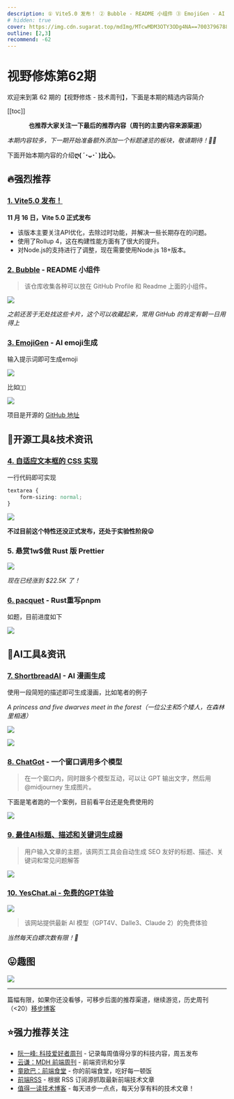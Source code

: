 ```yaml
---
description: ① Vite5.0 发布！ ② Bubble - README 小组件 ③ EmojiGen - AI emoji生成 ④ 自适应文本框的 CSS 实现 ⑤ 悬赏1w$做 Rust 版 Prettier ⑥ pacquet - Rust重写pnpm ⑦ ShortbreadAI - AI 漫画生成 ⑧ ChatGot - 一个窗口调用多个模型 ⑨ 最佳AI标题、描述和关键词生成器 ⑩ YesChat.ai - 免费的GPT体验
# hidden: true
cover: https://img.cdn.sugarat.top/mdImg/MTcwMDM3OTY3ODg4NA==700379678884
outline: [2,3]
recommend: -62
---
```


# 视野修炼第62期

欢迎来到第 62 期的【视野修炼 - 技术周刊】，下面是本期的精选内容简介

[[toc]]

<center>

**​也推荐大家关注一下最后的推荐内容（周刊的主要内容来源渠道）**
</center>

*本期内容较多，下一期开始准备额外添加一个标题速览的板块，敬请期待！🙏🏻*

下面开始本期内容的介绍**ღ( ´･ᴗ･` )比心**。
## 🔥强烈推荐
### [1. Vite5.0 发布！](https://mp.weixin.qq.com/s/36Jt66AEDk16EvxodqxXuA)
**11 月 16 日，Vite 5.0 正式发布**

* 该版本主要关注API优化，去除过时功能，并解决一些长期存在的问题。
* 使用了Rollup 4，这在构建性能方面有了很大的提升。
* 对Node.js的支持进行了调整，现在需要使用Node.js 18+版本。

### [2. Bubble](https://github.com/LHRUN/bubble/tree/main) - README 小组件

>该仓库收集各种可以放在 GitHub Profile 和 Readme 上面的小组件。

![](https://img.cdn.sugarat.top/mdImg/MTcwMDM4MzUwMTU0MQ==700383501541)

*之前还苦于无处找这些卡片，这个可以收藏起来，常用 GitHub 的肯定有朝一日用得上*


### [3. EmojiGen](https://emoji.fly.dev/) - AI emoji生成

输入提示词即可生成emoji

![](https://img.cdn.sugarat.top/mdImg/MTcwMDM4MTk5MTQ2MA==700381991460)

比如`🐸👑`

![](https://img.cdn.sugarat.top/mdImg/MTcwMDM4MjA0NTA1NQ==700382045055)

项目是开源的 [GitHub 地址](https://github.com/cbh123/emoji)

## 🔧开源工具&技术资讯

### [4. 自适应文本框的 CSS 实现](https://www.amitmerchant.com/textarea-auto-increase-height/)
一行代码即可实现
```css
textarea {
    form-sizing: normal;
}
```

![](https://img.cdn.sugarat.top/mdImg/MTcwMDM4MTI3MjIxMQ==700381272211)


**不过目前这个特性还没正式发布，还处于实验性阶段😛**

### 5. 悬赏1w$做 Rust 版 Prettier

![](https://img.cdn.sugarat.top/mdImg/MTcwMDM4NDQyODgyMA==700384428820)

*现在已经涨到 $22.5K 了！*

### [6. pacquet](https://github.com/pnpm/pacquet) - Rust重写pnpm

如题，目前进度如下

![](https://img.cdn.sugarat.top/mdImg/MTcwMDM4NTAwMDgzMQ==700385000831)
## 🤖AI工具&资讯
### [7. ShortbreadAI](https://shortbread.ai/) - AI 漫画生成

使用一段简短的描述即可生成漫画，比如笔者的例子

*A princess and five dwarves meet in the forest（一位公主和5个矮人，在森林里相遇）*

![](https://img.cdn.sugarat.top/mdImg/MTcwMDM4NjU3MzEwNw==700386573107)

![](https://img.cdn.sugarat.top/mdImg/MTcwMDM4NjU1MDc4Mg==700386550782)

### [8. ChatGot](https://start-chat.chatgot.io/) - 一个窗口调用多个模型

>在一个窗口内，同时跟多个模型互动，可以让 GPT 输出文字，然后用 @midjourney 生成图片。

下面是笔者跑的一个案例，目前看平台还是免费使用的

![](https://img.cdn.sugarat.top/mdImg/MTcwMDM4MzAzNzI5OQ==700383037299)

### [9. 最佳AI标题、描述和关键词生成器](https://aitdk.com/zh-CN/)
>用户输入文章的主题，该网页工具会自动生成 SEO 友好的标题、描述、关键词和常见问题解答

![](https://img.cdn.sugarat.top/mdImg/MTcwMDM4MzM1ODYxOQ==700383358619)

### [10. YesChat.ai - 免费的GPT体验](https://www.yeschat.ai/)

![](https://img.cdn.sugarat.top/mdImg/MTcwMDM4Mzk1NzQzMQ==700383957431)

>该网站提供最新 AI 模型（GPT4V、Dalle3、Claude 2）的免费体验

*当然每天白嫖次数有限！🤭*

## 😛趣图

![](https://img.cdn.sugarat.top/mdImg/MTcwMDM3OTA0OTYxNg==700379049616)

---

篇幅有限，如果你还没看够，可移步后面的推荐渠道，继续游览，历史周刊（<20）[移步博客](https://sugarat.top/weekly/index.html)

## ⭐️强力推荐关注
* [阮一峰: 科技爱好者周刊](https://www.ruanyifeng.com/blog/archives.html) - 记录每周值得分享的科技内容，周五发布
* [云谦：MDH 前端周刊](https://mdhweekly.com/) - 前端资讯和分享
* [童欧巴：前端食堂](https://github.com/Geekhyt/weekly) - 你的前端食堂，吃好每一顿饭
* [前端RSS](https://fed.chanceyu.com/) - 根据 RSS 订阅源抓取最新前端技术文章
* [值得一读技术博客](https://daily-blog.chlinlearn.top/) - 每天进步一点点，每天分享有料的技术文章！